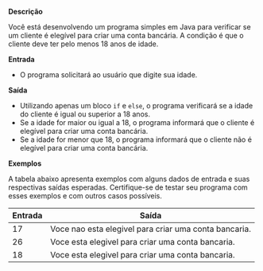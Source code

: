 **Descrição**

Você está desenvolvendo um programa simples em Java para verificar se um cliente é elegível para criar uma conta bancária. A condição é que o cliente deve ter pelo menos 18 anos de idade.

**Entrada**

- O programa solicitará ao usuário que digite sua idade.

**Saída**

- Utilizando apenas um bloco `if` e `else`, o programa verificará se a idade do cliente é igual ou superior a 18 anos.
- Se a idade for maior ou igual a 18, o programa informará que o cliente é elegível para criar uma conta bancária.
- Se a idade for menor que 18, o programa informará que o cliente não é elegível para criar uma conta bancária.

**Exemplos**

A tabela abaixo apresenta exemplos com alguns dados de entrada e suas respectivas saídas esperadas. Certifique-se de testar seu programa com esses exemplos e com outros casos possíveis.

| Entrada | Saída                                                 |
| ------- | ----------------------------------------------------- |
| 17      | Voce nao esta elegivel para criar uma conta bancaria. |
| 26      | Voce esta elegivel para criar uma conta bancaria.     |
| 18      | Voce esta elegivel para criar uma conta bancaria.     |
